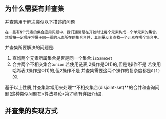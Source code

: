 ## 为什么需要有并查集
并查集用于解决类似以下描述的问题
```ad-note
在一些有N个元素的集合应用问题中，我们通常是在开始时让每个元素构成一个单元素的集合，然后按一定顺序将属于同一组的元素所在的集合合并，其间要反复查找一个元素在哪个集合中。
```
并查集所要解决的问题是:
1.  查询两个元素所属集合是否是同一个集合:`isSameSet`
2. 合并两个不相交集合:`union`
若使用链表,2操作是O(1)的,但是1操作不是
若使用哈希表,1操作是O(1)的,但2操作不是
并查集需要这两个操作的复杂度都是`O(1)`的.

基于以上性质,并查集常常用来处理**不相交集合(disjoint-set)**的合并和查询问题(这种类似问题在<算法导论>第21章有详细介绍).

## 并查集的实现方式

